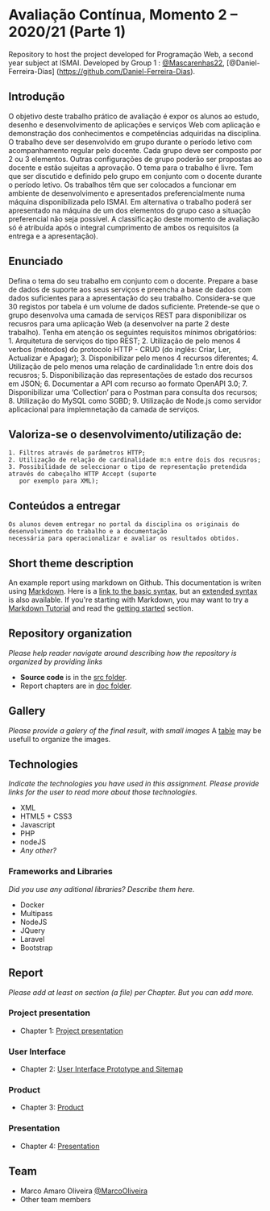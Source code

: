 # Avaliação Contínua, Momento 2 – 2020/21 (Parte 1)

Repository to host the project developed for Programação Web, a second year subject at ISMAI. Developed by Group 1 : [@Mascarenhas22](https://github.com/Mascarenhas22), [@Daniel-Ferreira-Dias] (https://github.com/Daniel-Ferreira-Dias).

## Introdução
  O objetivo deste trabalho prático de avaliação é expor os alunos ao estudo, desenho e desenvolvimento de aplicações e
  serviços Web com aplicação e demonstração dos conhecimentos e competências adquiridas na disciplina.
  O trabalho deve ser desenvolvido em grupo durante o período letivo com acompanhamento regular pelo docente. Cada
  grupo deve ser composto por 2 ou 3 elementos. Outras configurações de grupo poderão ser propostas ao docente e estão
  sujeitas a aprovação.
  O tema para o trabalho é livre. Tem que ser discutido e definido pelo grupo em conjunto com o docente durante o
  período letivo.
  Os trabalhos têm que ser colocados a funcionar em ambiente de desenvolvimento e apresentados preferencialmente
  numa máquina disponibilizada pelo ISMAI. Em alternativa o trabalho poderá ser apresentado na máquina de um dos
  elementos do grupo caso a situação preferencial não seja possível.
  A classificação deste momento de avaliação só é atribuída após o integral cumprimento de ambos os requisitos (a
  entrega e a apresentação).
## Enunciado
  Defina o tema do seu trabalho em conjunto com o docente. Prepare a base de dados de suporte aos seus serviços e
  preencha a base de dados com dados suficientes para a apresentação do seu trabalho. Considera-se que 30 registos por
  tabela é um volume de dados suficiente.
  Pretende-se que o grupo desenvolva uma camada de serviços REST para disponibilizar os recusros para uma aplicação
  Web (a desenvolver na parte 2 deste trabalho). Tenha em atenção os seguintes requisitos mínimos obrigatórios:
    1. Arquitetura de serviços do tipo REST;
    2. Utilização de pelo menos 4 verbos (métodos) do protocolo HTTP - CRUD (do inglês: Criar, Ler, Actualizar e
    Apagar);
    3. Disponibilizar pelo menos 4 recursos diferentes;
    4. Utilização de pelo menos uma relação de cardinalidade 1:n entre dois dos recusros;
    5. Disponibilização das representações de estado dos recursos em JSON;
    6. Documentar a API com recurso ao formato OpenAPI 3.0;
    7. Disponibilizar uma ‘Collection’ para o Postman para consulta dos recursos;
    8. Utilização do MySQL como SGBD;
    9. Utilização de Node.js como servidor aplicacional para implemnetação da camada de serviços.
## Valoriza-se o desenvolvimento/utilização de:
    1. Filtros através de parâmetros HTTP;
    2. Utilização de relação de cardinalidade m:n entre dois dos recusros;
    3. Possibilidade de seleccionar o tipo de representação pretendida através do cabeçalho HTTP Accept (suporte
       por exemplo para XML);
## Conteúdos a entregar
    Os alunos devem entregar no portal da disciplina os originais do desenvolvimento do trabalho e a documentação
    necessária para operacionalizar e avaliar os resultados obtidos.

## Short theme description

An example report using markdown on Github. This documentation is writen using [Markdown](https://www.markdownguide.org/). Here is a [link to the basic syntax](https://www.markdownguide.org/basic-syntax), but an [extended syntax](https://www.markdownguide.org/extended-syntax/) is also available. If you're starting with Markdown, you may want to try a [Markdown Tutorial](https://www.markdowntutorial.com/) and read the [getting started](https://www.markdownguide.org/getting-started/) section.

## Repository organization

_Please help reader navigate around describing how the repository is organized by providing links_
* **Source code** is in the [src folder](https://github.com/exemploTrabalho/report/src).
* Report chapters are in [doc folder](https://github.com/exemploTrabalho/report/doc).

## Gallery

_Please provide a galery of the final result, with small images_
A [table](https://www.markdownguide.org/extended-syntax/#tables) may be usefull to organize the images.

## Technologies

_Indicate the technologies you have used in this assignment. Please provide links for the user to read more about those technologies._
* XML
* HTML5 + CSS3
* Javascript
* PHP
* nodeJS
* _Any other?_

### Frameworks and Libraries

_Did you use any aditional libraries? Describe them here._
* Docker
* Multipass
* NodeJS
* JQuery
* Laravel
* Bootstrap

## Report
_Please add at least on section (a file) per Chapter. But you can add more._

### Project presentation
* Chapter 1: [Project presentation](doc/projectpresentation.md)
### User Interface 
* Chapter 2: [User Interface Prototype and Sitemap](doc/c2.md)
### Product
* Chapter 3: [Product](doc/c3.md)
### Presentation
* Chapter 4: [Presentation](doc/c4.md)

## Team
* Marco Amaro Oliveira [@MarcoOliveira](https://github.com/marcoamarooliveira)
* Other team members
